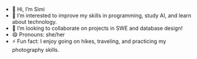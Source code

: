 - 👋 Hi, I’m Simi
- 👀 I’m interested to improve my skills in programming, study AI, and learn about technology.
- 💞️ I’m looking to collaborate on projects in SWE and database design!
- 😄 Pronouns: she/her
- ⚡ Fun fact: I enjoy going on hikes, traveling, and practicing my photography skills. 

<!---
mogadalas/mogadalas is a ✨ special ✨ repository because its `README.md` (this file) appears on your GitHub profile.
You can click the Preview link to take a look at your changes.
--->
